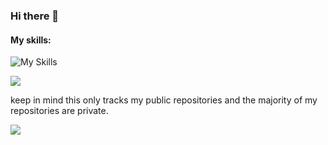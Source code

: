 ### Hi there 👋


#### My skills:
![My Skills](https://skillicons.dev/icons?i=git,discord,cs,py,bots,ps,ae,pr,github,blender,unity,visualstudio,vscode)

![ ](https://github-readme-stats.vercel.app/api/top-langs/?username=SakuraaDevelopment&theme=dracula&show_icons=true)

keep in mind this only tracks my public repositories and the majority of my repositories are private.

![ ](https://komarev.com/ghpvc/?username=SakuraaDevelopment&style=flat-square&color=blueviolet)
